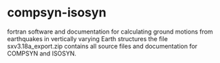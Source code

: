 # compsyn-isosyn
fortran software and documentation for calculating ground motions from earthquakes in vertically varying Earth structures
the file sxv3.18a_export.zip contains all source files and documentation for COMPSYN and ISOSYN. 
